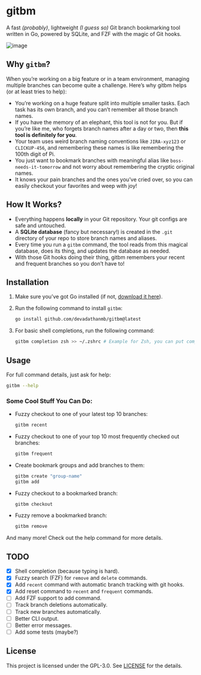 # gitbm
A fast *(probably)*, lightweight *(I guess so)* Git branch bookmarking tool written in Go, powered by SQLite, and FZF with the magic of Git hooks.

![image](https://github.com/user-attachments/assets/294dcc4b-b6bc-42a7-904f-a041a0c17d31)

## Why `gitbm`?
When you’re working on a big feature or in a team environment, managing multiple branches can become quite a challenge. Here’s why gitbm helps (or at least tries to help):
- You’re working on a huge feature split into multiple smaller tasks. Each task has its own branch, and you can’t remember all those branch names.
- If you have the memory of an elephant, this tool is not for you. But if you’re like me, who forgets branch names after a day or two, then **this tool is definitely for you**.
- Your team uses weird branch naming conventions like `JIRA-xyz123` or `CLICKUP-456`, and remembering these names is like remembering the 100th digit of Pi. 
- You just want to bookmark branches with meaningful alias like `boss-needs-it-tomorrow` and not worry about remembering the cryptic original names.
- It knows your pain branches and the ones you’ve cried over, so you can easily checkout your favorites and weep with joy!


## How It Works?
- Everything happens **locally** in your Git repository. Your git configs are safe and untouched.
- A **SQLite database** (fancy but necessary!) is created in the `.git` directory of your repo to store branch names and aliases.
- Every time you run a `gitbm` command, the tool reads from this magical database, does its thing, and updates the database as needed.
- With those Git hooks doing their thing, gitbm remembers your recent and frequent branches so you don’t have to!

## Installation
1. Make sure you’ve got Go installed (if not, [download it here](https://golang.org/dl/)).
2. Run the following command to install `gitbm`:

    ```bash
    go install github.com/devadathanmb/gitbm@latest
    ```
3. For basic shell completions, run the following command:

    ```bash
    gitbm completion zsh >> ~/.zshrc # Example for Zsh, you can put completion files in more appropriate locations.
    ```

## Usage

For full command details, just ask for help:
```bash
gitbm --help
```

### Some Cool Stuff You Can Do:
- Fuzzy checkout to one of your latest top 10 branches:
    ```bash
    gitbm recent
    ```

- Fuzzy checkout to one of your top 10 most frequently checked out branches:
    ```bash
    gitbm frequent
    ```

- Create bookmark groups and add branches to them:
    ```bash
    gitbm create "group-name"
    gitbm add
    ```

- Fuzzy checkout to a bookmarked branch:
    ```bash
    gitbm checkout
    ```

- Fuzzy remove a bookmarked branch:
    ```bash
    gitbm remove
    ```

And many more! Check out the help command for more details.

## TODO
- [x] Shell completion (because typing is hard).
- [x] Fuzzy search (FZF) for `remove` and `delete` commands.
- [x] Add `recent` command with automatic branch tracking with git hooks.
- [x] Add reset command to `recent` and `frequent` commands. 
- [ ] Add FZF support to add command.
- [ ] Track branch deletions automatically.
- [ ] Track new branches automatically.
- [ ] Better CLI output.
- [ ] Better error messages.
- [ ] Add some tests (maybe?)

## License
This project is licensed under the GPL-3.0. See [LICENSE](LICENSE.md) for the details.
